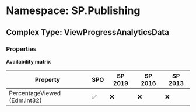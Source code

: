 # Namespace: SP.Publishing

## Complex Type: ViewProgressAnalyticsData

### Properties

**Availability matrix**

Property | SPO | SP 2019 | SP 2016 | SP 2013
----------|-----|---------|---------|--------
PercentageViewed (Edm.Int32) | ✅ | ❌ | ❌ | ❌
